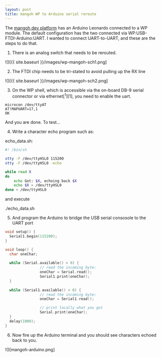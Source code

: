 ```yaml
---
layout: post
title: mangoh WP to Arduino serial reroute
---
```


The [mangoh dev platform](http://mangoh.io) has an Arduino Leonardo connected
to a WP module.  The default configuration has the two connected via
WP:USB-FTDI-Arduino:UART.  I wanted to connect UART-to-UART, and these are the
steps to do that.

1. There is an analog switch that needs to be rerouted.

!()[{{ site.baseurl }}/images/wp-mangoh-sch1.png]

2. The FTDI chip needs to be tri-stated to avoid pulling up the RX line

!()[{{ site.baseurl }}/images/wp-mangoh-sch2.png]

3. On the WP shell, which is accessible via the on-board DB-9 serial connector or via ethernet[<sup>1</sup>][1], you need to enable the uart.

```
microcon /dev/ttyAT
AT!MAPUART=17,1
OK
```

And you are done.  To test...

4. Write a character echo program such as:

echo_data.sh:
```bash
#! /bin/sh

stty -F /dev/ttyHSL0 115200
stty -F /dev/ttyHSL0 -echo

while read X
do
    echo Got: $X, echoing back $X
    echo $X > /dev/ttyHSL0
done < /dev/ttyHSL0
```

and execute

./echo_data.sh

5. And program the Arduino to bridge the USB serial consosole to the UART port

```c
void setup() {
  Serial1.begin(115200);
}

void loop() {
  char oneChar;
  
  while (Serial.available() > 0) {
                // read the incoming byte:
                oneChar = Serial.read();
                Serial1.print(oneChar);
  }
    
  while (Serial1.available() > 0) {
                // read the incoming byte:
                oneChar = Serial1.read();

                // print locally what you got
                Serial.print(oneChar);
  }
  delay(1000);
}
```

6. Now fire up the Arduino terminal and you should see characters echoed back to you.

!()[mangoh-arduino.png]

